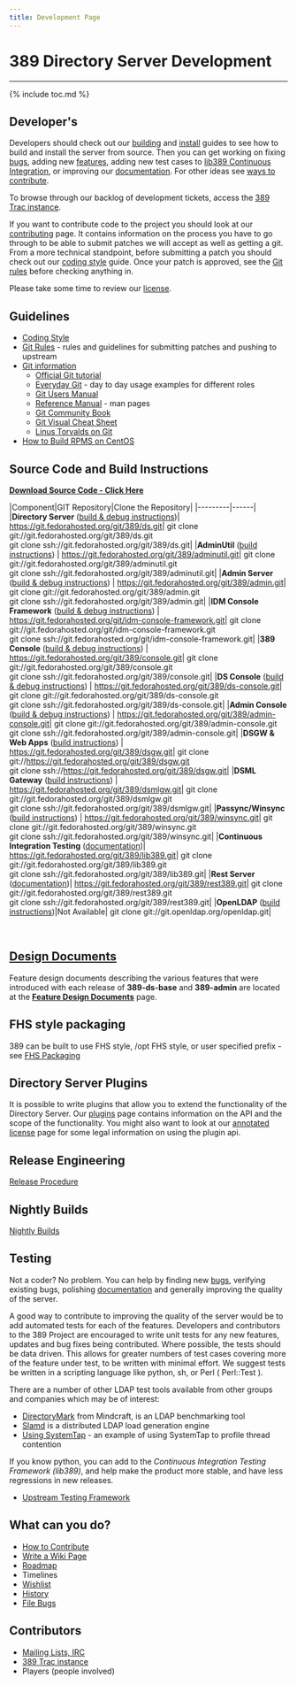 ```yaml
---
title: Development Page
---
```


# 389 Directory Server Development
----------------------------------

{% include toc.md %}

Developer's
-----------

Developers should check out our [building](development/building.html) and [install](legacy/install-guide.html) guides to see how to build and install the server from source. Then you can get working on fixing [bugs](FAQ/bugs.html), adding new [features](FAQ/features.html), adding new test cases to [lib389 Continuous Integration](FAQ/upstream-test-framework.html), or improving our [documentation](documentation.html).  For other ideas see [ways to contribute](FAQ/ways-to-contribute.html).

To browse through our backlog of development tickets, access the [389 Trac instance](FAQ/bugs.html).

If you want to contribute code to the project you should look at our [contributing](development/contributing.html) page. It contains information on the process you have to go through to be able to submit patches we will accept as well as getting a git. From a more technical standpoint, before submitting a patch you should check out our [coding style](development/coding-style.html) guide. Once your patch is approved, see the [Git rules](development/git-rules.html) before checking anything in.

Please take some time to review our [license](FAQ/licensing.html).

Guidelines
------------
-   [Coding Style](development/coding-style.html)
-   [Git Rules](development/git-rules.html) - rules and guidelines for submitting patches and pushing to upstream
-   [Git information](http://git-scm.com/)
    -   [Official Git tutorial](http://www.kernel.org/pub/software/scm/git/docs/gittutorial.html)
    -   [Everyday Git](http://www.kernel.org/pub/software/scm/git/docs/everyday.html) - day to day usage examples for different roles
    -   [Git Users Manual](http://www.kernel.org/pub/software/scm/git/docs/user-manual.html)
    -   [Reference Manual](http://www.kernel.org/pub/software/scm/git/docs/) - man pages
    -   [Git Community Book](http://book.git-scm.com/)
    -   [Git Visual Cheat Sheet](http://zrusin.blogspot.com/2007/09/git-cheat-sheet.html)
    -   [Linus Torvalds on Git](http://www.youtube.com/watch?v=4XpnKHJAok8)
-   [How to Build RPMS on CentOS ](howto/howto-buildrpmsforcentos-rhel.html)


<a name="source"></a>

Source Code and Build Instructions
--------------------------------------------------------

**[Download Source Code - Click Here](development/source.html)**

|Component|GIT Repository|Clone the Repository|
|---------|------|
|**Directory Server** ([build & debug instructions](development/building.html))| <https://git.fedorahosted.org/git/389/ds.git>| git clone git://git.fedorahosted.org/git/389/ds.git<br>git clone ssh://git.fedorahosted.org/git/389/ds.git|
|**AdminUtil** ([build instructions](administration/adminutil.html)) | <https://git.fedorahosted.org/git/389/adminutil.git>| git clone git://git.fedorahosted.org/git/389/adminutil.git<br>git clone ssh://git.fedorahosted.org/git/389/adminutil.git|
|**Admin Server** ([build & debug instructions](administration/adminserver.html#build)) | <https://git.fedorahosted.org/git/389/admin.git>| git clone git://git.fedorahosted.org/git/389/admin.git<br>git clone ssh://git.fedorahosted.org/git/389/admin.git|
|**IDM Console Framework** ([build & debug instructions](development/buildingconsole.html#framework)) | <https://git.fedorahosted.org/git/idm-console-framework.git>| git clone git://git.fedorahosted.org/git/idm-console-framework.git<br>git clone ssh://git.fedorahosted.org/git/idm-console-framework.git|
|**389 Console** ([build & debug instructions](development/buildingconsole.html#console)) | <https://git.fedorahosted.org/git/389/console.git>| git clone git://git.fedorahosted.org/git/389/console.git<br>git clone ssh://git.fedorahosted.org/git/389/console.git|
|**DS Console** ([build & debug instructions](development/buildingconsole.html#ds-console)) | <https://git.fedorahosted.org/git/389/ds-console.git>| git clone git://git.fedorahosted.org/git/389/ds-console.git<br>git clone ssh://git.fedorahosted.org/git/389/ds-console.git|
|**Admin Console** ([build & debug instructions](development/buildingconsole.html#admin-console)) | <https://git.fedorahosted.org/git/389/admin-console.git>| git clone git://git.fedorahosted.org/git/389/admin-console.git<br>git clone ssh://git.fedorahosted.org/git/389/admin-console.git|
|**DSGW & Web Apps** ([build instructions](administration/dsgw-building.html)) | <https://git.fedorahosted.org/git/389/dsgw.git>| git clone git://https://git.fedorahosted.org/git/389/dsgw.git<br>git clone ssh://https://git.fedorahosted.org/git/389/dsgw.git|
|**DSML Gateway** ([build instructions](administration/dsml-gateway-building.html)) | <https://git.fedorahosted.org/git/389/dsmlgw.git>| git clone git://git.fedorahosted.org/git/389/dsmlgw.git<br>git clone ssh://git.fedorahosted.org/git/389/dsmlgw.git|
|**Passync/Winsync** ([build instructions](development/buildingpasssync.html)) | <https://git.fedorahosted.org/git/389/winsync.git>| git clone git://git.fedorahosted.org/git/389/winsync.git<br>git clone ssh://git.fedorahosted.org/git/389/winsync.git|
|**Continuous Integration Testing** ([documentation](FAQ/upstream-test-framework.html))| <https://git.fedorahosted.org/git/389/lib389.git>| git clone git://git.fedorahosted.org/git/389/lib389.git<br>git clone ssh://git.fedorahosted.org/git/389/lib389.git|
|**Rest Server** ([documentation](design/ldap-rest-api.html))| <https://git.fedorahosted.org/git/389/rest389.git>| git clone git://git.fedorahosted.org/git/389/rest389.git<br>git clone ssh://git.fedorahosted.org/git/389/rest389.git|
|**OpenLDAP** ([build instructions](development/building-openldap.html))|Not Available| git clone git://git.openldap.org/openldap.git|

<br>

[Design Documents](design/design.html)
----------------

Feature design documents describing the various features that were introduced with each release of **389-ds-base** and **389-admin** are located at the **[Feature Design Documents](design/design.html)** page.

FHS style packaging
-------------------

389 can be built to use FHS style, /opt FHS style, or user specified prefix - see [FHS Packaging](development/fhs-packaging.html)

Directory Server Plugins
------------------------

It is possible to write plugins that allow you to extend the functionality of the Directory Server. Our [plugins](design/plugins.html) page contains information on the API and the scope of the functionality. You might also want to look at our [annotated license](FAQ/annotated-gpl-exception-license.html) page for some legal information on using the plugin api.

Release Engineering
-------------------

[Release Procedure](development/release-procedure.html)

Nightly Builds
--------------

[Nightly Builds](development/nightly-builds.html)

Testing
-------

Not a coder? No problem. You can help by finding new [bugs](FAQ/bugs.html), verifying existing bugs, polishing [documentation](documentation.html) and generally improving the quality of the server.

A good way to contribute to improving the quality of the server would be to add automated tests for each of the features. Developers and contributors to the 389 Project are encouraged to write unit tests for any new features, updates and bug fixes being contributed. Where possible, the tests should be data driven. This allows for greater numbers of test cases covering more of the feature under test, to be written with minimal effort. We suggest tests be written in a scripting language like python, sh, or Perl ( Perl::Test ).

There are a number of other LDAP test tools available from other groups and companies which may be of interest:

-   [DirectoryMark](http://www.mindcraft.com/directorymark) from Mindcraft, is an LDAP benchmarking tool
-   [Slamd](http://www.slamd.com/) is a distributed LDAP load generation engine
-   [Using SystemTap](howto/howto-use-systemtap.html) - an example of using SystemTap to profile thread contention

If you know python, you can add to the *Continuous Integration Testing Framework (lib389)*, and help make the product more stable, and have less regressions in new releases.

-    [Upstream Testing Framework](FAQ/upstream-test-framework.html)

What can you do?
----------------

-   [How to Contribute](FAQ/ways-to-contribute.html)
-   [Write a Wiki Page](howto/howto-write-wiki-page.html)
-   [Roadmap](FAQ/roadmap.html)
-   Timelines
-   [Wishlist](FAQ/wishlist.html)
-   [History](FAQ/history.html)
-   [File Bugs](FAQ/bugs.html)

Contributors
------------

-   [Mailing Lists, IRC](mailing-lists.html)
-   [389 Trac instance](FAQ/bugs.html)
-   Players (people involved)


